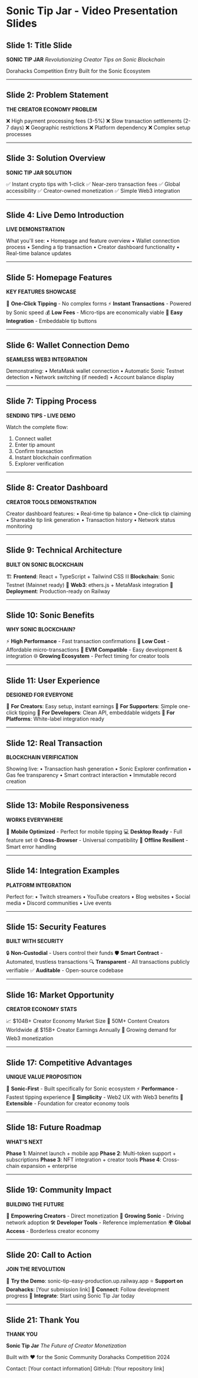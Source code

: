 # Sonic Tip Jar - Video Presentation Slides

## Slide 1: Title Slide
**SONIC TIP JAR**
*Revolutionizing Creator Tips on Sonic Blockchain*

Dorahacks Competition Entry
Built for the Sonic Ecosystem

---

## Slide 2: Problem Statement
**THE CREATOR ECONOMY PROBLEM**

❌ High payment processing fees (3-5%)
❌ Slow transaction settlements (2-7 days)
❌ Geographic restrictions
❌ Platform dependency
❌ Complex setup processes

---

## Slide 3: Solution Overview
**SONIC TIP JAR SOLUTION**

✅ Instant crypto tips with 1-click
✅ Near-zero transaction fees
✅ Global accessibility
✅ Creator-owned monetization
✅ Simple Web3 integration

---

## Slide 4: Live Demo Introduction
**LIVE DEMONSTRATION**

What you'll see:
• Homepage and feature overview
• Wallet connection process
• Sending a tip transaction
• Creator dashboard functionality
• Real-time balance updates

---

## Slide 5: Homepage Features
**KEY FEATURES SHOWCASE**

🎯 **One-Click Tipping** - No complex forms
⚡ **Instant Transactions** - Powered by Sonic speed
💰 **Low Fees** - Micro-tips are economically viable
🔗 **Easy Integration** - Embeddable tip buttons

---

## Slide 6: Wallet Connection Demo
**SEAMLESS WEB3 INTEGRATION**

Demonstrating:
• MetaMask wallet connection
• Automatic Sonic Testnet detection
• Network switching (if needed)
• Account balance display

---

## Slide 7: Tipping Process
**SENDING TIPS - LIVE DEMO**

Watch the complete flow:
1. Connect wallet
2. Enter tip amount
3. Confirm transaction
4. Instant blockchain confirmation
5. Explorer verification

---

## Slide 8: Creator Dashboard
**CREATOR TOOLS DEMONSTRATION**

Creator dashboard features:
• Real-time tip balance
• One-click tip claiming
• Shareable tip link generation
• Transaction history
• Network status monitoring

---

## Slide 9: Technical Architecture
**BUILT ON SONIC BLOCKCHAIN**

🏗️ **Frontend**: React + TypeScript + Tailwind CSS
⛓️ **Blockchain**: Sonic Testnet (Mainnet ready)
🔌 **Web3**: ethers.js + MetaMask integration
🚀 **Deployment**: Production-ready on Railway

---

## Slide 10: Sonic Benefits
**WHY SONIC BLOCKCHAIN?**

⚡ **High Performance** - Fast transaction confirmations
💸 **Low Cost** - Affordable micro-transactions
🔧 **EVM Compatible** - Easy development & integration
🌐 **Growing Ecosystem** - Perfect timing for creator tools

---

## Slide 11: User Experience
**DESIGNED FOR EVERYONE**

👥 **For Creators**: Easy setup, instant earnings
👥 **For Supporters**: Simple one-click tipping
👥 **For Developers**: Clean API, embeddable widgets
👥 **For Platforms**: White-label integration ready

---

## Slide 12: Real Transaction
**BLOCKCHAIN VERIFICATION**

Showing live:
• Transaction hash generation
• Sonic Explorer confirmation
• Gas fee transparency
• Smart contract interaction
• Immutable record creation

---

## Slide 13: Mobile Responsiveness
**WORKS EVERYWHERE**

📱 **Mobile Optimized** - Perfect for mobile tipping
💻 **Desktop Ready** - Full feature set
🌐 **Cross-Browser** - Universal compatibility
📡 **Offline Resilient** - Smart error handling

---

## Slide 14: Integration Examples
**PLATFORM INTEGRATION**

Perfect for:
• Twitch streamers
• YouTube creators
• Blog websites
• Social media
• Discord communities
• Live events

---

## Slide 15: Security Features
**BUILT WITH SECURITY**

🔒 **Non-Custodial** - Users control their funds
🛡️ **Smart Contract** - Automated, trustless transactions
🔍 **Transparent** - All transactions publicly verifiable
✅ **Auditable** - Open-source codebase

---

## Slide 16: Market Opportunity
**CREATOR ECONOMY STATS**

📈 $104B+ Creator Economy Market Size
👥 50M+ Content Creators Worldwide
💰 $15B+ Creator Earnings Annually
🚀 Growing demand for Web3 monetization

---

## Slide 17: Competitive Advantages
**UNIQUE VALUE PROPOSITION**

🎯 **Sonic-First** - Built specifically for Sonic ecosystem
⚡ **Performance** - Fastest tipping experience
🎨 **Simplicity** - Web2 UX with Web3 benefits
🔧 **Extensible** - Foundation for creator economy tools

---

## Slide 18: Future Roadmap
**WHAT'S NEXT**

**Phase 1**: Mainnet launch + mobile app
**Phase 2**: Multi-token support + subscriptions
**Phase 3**: NFT integration + creator tools
**Phase 4**: Cross-chain expansion + enterprise

---

## Slide 19: Community Impact
**BUILDING THE FUTURE**

🌟 **Empowering Creators** - Direct monetization
🤝 **Growing Sonic** - Driving network adoption
🛠️ **Developer Tools** - Reference implementation
🌍 **Global Access** - Borderless creator economy

---

## Slide 20: Call to Action
**JOIN THE REVOLUTION**

🚀 **Try the Demo**: sonic-tip-easy-production.up.railway.app
⭐ **Support on Dorahacks**: [Your submission link]
💬 **Connect**: Follow development progress
🔗 **Integrate**: Start using Sonic Tip Jar today

---

## Slide 21: Thank You
**THANK YOU**

**Sonic Tip Jar**
*The Future of Creator Monetization*

Built with ❤️ for the Sonic Community
Dorahacks Competition 2024

Contact: [Your contact information]
GitHub: [Your repository link]